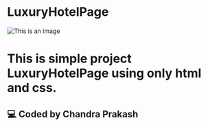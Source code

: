 # LuxuryHotelPage
![This is an image](https://i.postimg.cc/hjhSbW9g/luxury-Hotel.png)
# This is simple project LuxuryHotelPage using only html and css.
## 💻 Coded by Chandra Prakash
